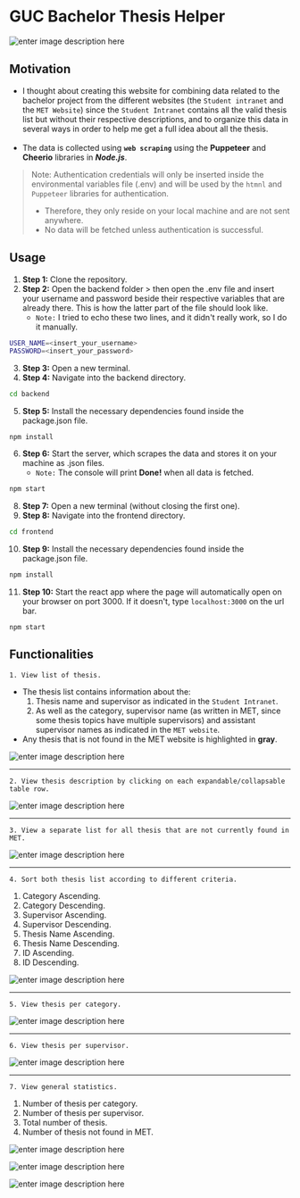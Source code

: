 # GUC Bachelor Thesis Helper
![enter image description here](https://lh3.googleusercontent.com/pw/ACtC-3fvivmjef85cp5UoIVgPbbyGb-bunKdDddZW0mmyyHpVIfLnv7Osq9-GNES-WQhBQPVhDzsxeS1SSjuRS7FsWcVH4NIdCYlo9U04MHTlj1Ar9-JJzHqsTAmkNlXpBm-rlnfyzgJI1rXlyE91QtswVNA=w1006-h350-no?authuser=0)
## Motivation
- I thought about creating this website for combining data related to the bachelor project from the different websites (the `Student intranet` and the `MET Website`) since the `Student Intranet` contains all the valid thesis list but without their respective descriptions, and to organize this data in several ways in order to help me get a full idea about all the thesis.\
&nbsp;
- The data is collected using **`web scraping`** using the **Puppeteer** and **Cheerio** libraries in ***Node.js***.

> Note: Authentication credentials will only be inserted inside the environmental variables file (.env) and will be used by the `htmnl` and `Puppeteer` libraries for authentication. 
> - Therefore, they only reside on your local machine and are not sent anywhere.
> - No data will be fetched unless authentication is successful.

## Usage
1. **Step 1:** Clone the repository.
2. **Step 2:** Open the backend folder > then open the .env file and insert your username and password beside their respective variables that are already there. This is how the latter part of the file should look like. 
   - `Note:` I tried to echo these two lines, and it didn't really work, so I do it manually.
```bash
USER_NAME=<insert_your_username>
PASSWORD=<insert_your_password>
```
3. **Step 3:** Open a new terminal.
4. **Step 4:** Navigate into the backend directory.
```bash
cd backend
```
5. **Step 5:** Install the necessary dependencies found inside the package.json file.
```
npm install
```
6. **Step 6:** Start the server, which scrapes the data and stores it on your machine as .json files.
   - `Note:` The console will print **Done!** when all data is fetched.
```bash
npm start
```
8. **Step 7:** Open a new terminal (without closing the first one).
9. **Step 8:** Navigate into the frontend directory.
```bash
cd frontend
```
10. **Step 9:** Install the necessary dependencies found inside the package.json file.
```bash
npm install
``` 
11. **Step 10:** Start the react app where the page will automatically open on your browser on port 3000. If it doesn't, type `localhost:3000` on the url bar.
```
npm start
```

## Functionalities
	1. View list of thesis.
- The thesis list contains information about the:
   1. Thesis name and supervisor as indicated in the `Student Intranet`.
   2. As well as the category, supervisor name (as written in MET, since some thesis topics have multiple supervisors) and assistant supervisor names as indicated in the `MET website`.
- Any thesis that is not found in the MET website is highlighted in **gray**.

![enter image description here](https://lh3.googleusercontent.com/pw/ACtC-3fj55SJvQEwwDQyXHc1YPGYBFCYy7hL_sgO8fyioq2zbFa-s9eGILgPsH1Hy3805sGYAdnS9c2YdEWQ2nnqz5Ej8HvSMHmCGa_LqeBa8VjzltYvwm8bN3IopsMWf1466R9CDVFjBfTLNkLKcDihglxi=w1006-h487-no?authuser=0)

***
	2. View thesis description by clicking on each expandable/collapsable table row.

![enter image description here](https://lh3.googleusercontent.com/pw/ACtC-3d_zerKJcKypkhVlWIWudua1JxUY9nZXFn5WBNdWcIKcm6Jknxgj0q0OJ87srGpF5JvGsUM3mXdWojshmSDbemN8ZJZgKFJgkmHLsZxTS4O3n1xXJvntG-qq-SfeJIH_C8ZMLnvNYLRKsaM1zYhA4fz=w1006-h525-no?authuser=0)
***
	3. View a separate list for all thesis that are not currently found in MET.

![enter image description here](https://lh3.googleusercontent.com/pw/ACtC-3c_spakEES5hmQ52DE8kEi5BkVbWerPgxZUj4JXnuqWInR0cfgtFzF7Q9mlek0cCT7JrxliKwdMJ43Mk9VyO6kvMFdc-QWBePKhYnE0XvXWWzsIp0NxnbZdJoYza3Rkx-vD9UHaFF8s7gkBgDq6RnBa=w1006-h483-no?authuser=0)

***
	4. Sort both thesis list according to different criteria.
1. Category Ascending.
2. Category Descending.
3. Supervisor Ascending.
4. Supervisor Descending.
5. Thesis Name Ascending.
6. Thesis Name Descending.
7. ID Ascending.
8. ID Descending.

![enter image description here](https://lh3.googleusercontent.com/pw/ACtC-3fIbpC8jc3PCjZQQ6LOCuG23-o9f74VHWH7UAOM2gPij3EwvCHZy54BFsxehI7ucY08sVzeXAYlAHJBoQHMGC_wG42fL7u8dNeEx-I-iJgzKCVcZfxpNNnIpR3fiipiitqJYAgf14RxgoapzfxdQk_M=w1006-h510-no?authuser=0)
***
	5. View thesis per category.

![enter image description here](https://lh3.googleusercontent.com/pw/ACtC-3eeZ8pgla1FA_5CneuKhUTQG0KGJS3NQD0Y7wY4mAbNrZXl9hvbdMymjN2rCK5wudAVwrOfU1AA1Ov323Aj-liJXOJAaOnFyZw_k-dqmrXc_XLB0vZ9Kb8_bM1gN6l_n50jZM6MM35AV0R8svuMAy__=w974-h599-no?authuser=0)
***
	6. View thesis per supervisor.

![enter image description here](https://lh3.googleusercontent.com/pw/ACtC-3d3b8awWgAA_4zHOvSWAVU4-TSx61SnprU0XeSPAMGu5bvU-ueIw6eAs_93IBiDUa3SUrMBEY9tWW1Y_aJi_oaSMB5RT2Sn0syFdp0HEXrdlg31JyKrRa2FB4b3sPQxo2aIkHxopDM8K3tvcel2EcL5=w970-h561-no?authuser=0)
***
	7. View general statistics.
1. Number of thesis per category.
2. Number of thesis per supervisor.
3. Total number of thesis.
4. Number of thesis not found in MET.

![enter image description here](https://lh3.googleusercontent.com/pw/ACtC-3dCnQZfvFZun7Tvcik7C7sXb-AsPNhrTbeWsyUh0Q3k7h4M9tlDbeR4YZSX-H8RAtWNd3QOcMfTII-2QnqWcNghv5hm-afOSv8vswPE9X9lX_mwFx0sxRy_JAx2rEe2zqkXx5Zy32yyVYz9TgDfLQRN=w1006-h203-no?authuser=0)

![enter image description here](https://lh3.googleusercontent.com/pw/ACtC-3dkJPIizt0Bsj4REeqTSTrfC0QhoZeJlhX4eWFV7WrYfIHm94_62VvHUn1bPKEHms9lSh2FDFWS41ZqR7CuvmGQygzDkHAOac-ZIkYKwxpaQuLG8AzdxFwL_pnyjrv4IZ0tr06DyPfve8YMEcnuk0WB=w1006-h418-no?authuser=0)

![enter image description here](https://lh3.googleusercontent.com/pw/ACtC-3eM-WqR65j690Yo7VCDqQDMXB27s800K05fUHf8bE1bfm1tVQCIwl3-lSeJUOEhS0NzwyZRpxbDYB6b-bSOA1WzC-uefWmXg0Z_INCqiOxeqzigpQDkVIj2zvqiCdZz6KEKP6YlEp51L6JAktIbSdSO=w1002-h564-no?authuser=0)